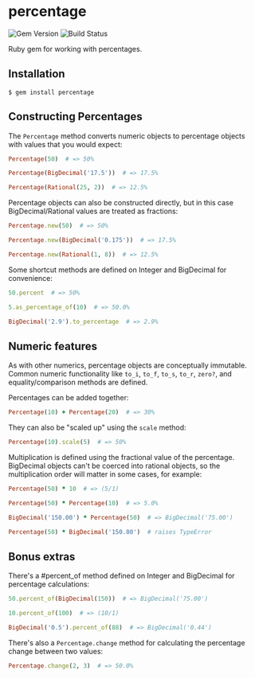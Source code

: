 # percentage

![Gem Version](https://badge.fury.io/rb/percentage.svg)
![Build Status](https://github.com/readysteady/percentage/workflows/Test/badge.svg)


Ruby gem for working with percentages.


## Installation

    $ gem install percentage


## Constructing Percentages

The `Percentage` method converts numeric objects to percentage objects
with values that you would expect:

```ruby
Percentage(50)  # => 50%

Percentage(BigDecimal('17.5'))  # => 17.5%

Percentage(Rational(25, 2))  # => 12.5%
```

Percentage objects can also be constructed directly, but in this case
BigDecimal/Rational values are treated as fractions:

```ruby
Percentage.new(50)  # => 50%

Percentage.new(BigDecimal('0.175'))  # => 17.5%

Percentage.new(Rational(1, 8))  # => 12.5%
```

Some shortcut methods are defined on Integer and BigDecimal for convenience:

```ruby
50.percent  # => 50%

5.as_percentage_of(10)  # => 50.0%

BigDecimal('2.9').to_percentage  # => 2.9%
```


## Numeric features

As with other numerics, percentage objects are conceptually immutable.
Common numeric functionality like `to_i`, `to_f`, `to_s`, `to_r`, `zero?`,
and equality/comparison methods are defined.

Percentages can be added together:

```ruby
Percentage(10) + Percentage(20)  # => 30%
```

They can also be "scaled up" using the `scale` method:

```ruby
Percentage(10).scale(5)  # => 50%
```

Multiplication is defined using the fractional value of the percentage.
BigDecimal objects can't be coerced into rational objects, so the
multiplication order will matter in some cases, for example:

```ruby
Percentage(50) * 10  # => (5/1)

Percentage(50) * Percentage(10)  # => 5.0%

BigDecimal('150.00') * Percentage(50)  # => BigDecimal('75.00')

Percentage(50) * BigDecimal('150.00')  # raises TypeError
```


## Bonus extras

There's a #percent_of method defined on Integer and BigDecimal for percentage calculations:

```ruby
50.percent_of(BigDecimal(150))  # => BigDecimal('75.00')

10.percent_of(100)  # => (10/1)

BigDecimal('0.5').percent_of(88)  # => BigDecimal('0.44')
```

There's also a `Percentage.change` method for calculating the percentage change between two values:

```ruby
Percentage.change(2, 3)  # => 50.0%
```
